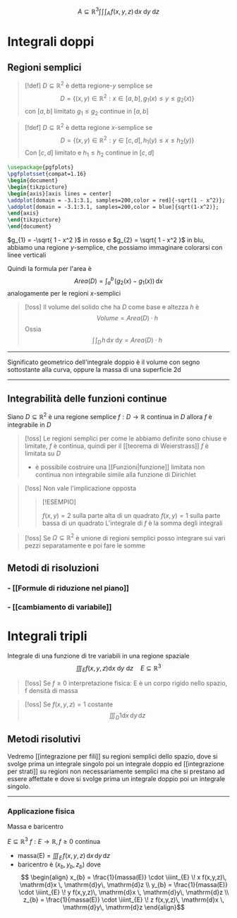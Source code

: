 $$ A \subseteq \mathbb{R}^3 \int\!\int\!\int_{A} \! f(x,y,z)\, \mathrm{d}x  \! \, \mathrm{d}y  \! \, \mathrm{d}z  $$


# Integrali doppi

## Regioni semplici
>[!def] 
>$D \subseteq \mathbb{R}^2$ è detta regione-$y$ semplice se $$D = \{(x,y) \in \mathbb{R}^2 : x \in [a,b], g_{1}(x) \leq y \leq g_{2}(x)\}$$
> con $[a,b]$ limitato $g_{1} \leq g_{2}$ continue in $[a,b]$

>[!def]
>$D \subseteq \mathbb{R}^2$ è detta regione $x$-semplice se
> $$ D = \{(x,y) \in \mathbb{R}^2 : y \in [c,d], h_{1}(y) \leq x \leq h_{2}(y)\} $$
> Con $[c,d]$ limitato e $h_{1} \leq h_{2}$ continue in $[c,d]$



```tikz
\usepackage{pgfplots}
\pgfplotsset{compat=1.16}
\begin{document}
\begin{tikzpicture}
\begin{axis}[axis lines = center]
\addplot[domain = -3.1:3.1, samples=200,color = red]{-sqrt(1 - x^2)};
\addplot[domain = -3.1:3.1, samples=200,color = blue]{sqrt(1-x^2)};
\end{axis}
\end{tikzpicture}
\end{document}
```

$g_{1} = -\sqrt{ 1 - x^2 }$ in rosso e $g_{2} = \sqrt{ 1 - x^2 }$ in blu, abbiamo una regione $y$-semplice, che possiamo immaginare colorarsi con linee verticali

Quindi la formula per l'area è
$$ Area(D) = \int_{a}^b \! (g_{2}(x) - g_{1}(x))\, \mathrm{d}x  $$
analogamente per le regioni $x$-semplici

>[!oss]
>Il volume del solido che ha $D$ come base
 e altezza $h$ è
 > $$ Volume = Area(D) \cdot h $$
 > Ossia 
 > $$ \int\!\int_{D} \!h \,  \mathrm{d}x  \! \, \mathrm{d}y  = Area(D) \cdot h$$

 
----- 


Significato geometrico dell'integrale doppio è il volume con segno sottostante alla curva, oppure la massa di una superficie 2d

---
## Integrabilità delle funzioni continue
Siano $D \subseteq \mathbb{R}^2$ è una regione semplice $f : D \to \mathbb{R}$ continua in $D$ allora $f$ è integrabile in $D$


>[!oss]
>Le regioni semplici per come le abbiamo definite sono chiuse e limitate, $f$ è continua, quindi per il [[teorema di Weierstrass]] $f$ è limitata su $D$
>- è possibile costruire una [[Funzioni|funzione]] limitata non continua non integrabile simile alla funzione di Dirichlet


>[!oss]
>Non vale l'implicazione opposta
>>[!ESEMPIO]
>>
>>$f(x,y) = 2$ sulla parte alta di un quadrato
>>$f(x,y) = 1$ sulla parte bassa di un quadrato
>>L'integrale di $f$ è la somma degli integrali

>[!oss]
>Se $\Omega \subseteq \mathbb{R}^2$ è unione di regioni semplici posso integrare sui vari pezzi separatamente e poi fare le somme




## Metodi di risoluzioni

### - [[Formule di riduzione nel piano]]

### - [[cambiamento di variabile]]



# Integrali tripli
Integrale di una funzione di tre variabili in una regione spaziale
$$ \iiint_{E} f(x,y,z) \mathrm{d}x\ \mathrm{d}y\ \mathrm{d}z \quad E \subseteq \mathbb{R}^3 $$
>[!oss]
>Se $f \geq 0$ interpretazione fisica: E è un corpo rigido nello spazio, f densità di massa


>[!oss]
>Se $f(x,y,z)=1$ costante
> $$ \iiint_{D} 1 \mathrm{d}x\,\mathrm{d}y\,\mathrm{d}z$$


## Metodi risolutivi

Vedremo [[integrazione per fili]] su regioni semplici dello spazio, dove si svolge prima un integrale singolo poi un integrale doppio ed [[integrazione per strati]] su regioni non necessariamente semplici ma che si prestano ad essere affettate e dove si svolge prima un integrale doppio poi un integrale singolo.
--- ---

### Applicazione fisica
Massa e baricentro

$E \subseteq \mathbb{R}^3$ $f : E \to \mathbb{R}, f \geq 0$ continua

- massa(E) = $\iiint_{E} \! f(x,y,z)\, \mathrm{d}x \, \mathrm{d}y\, \mathrm{d}z$
- baricentro è $(x_{b}, y_{b}, z_{b})$ dove 
$$ \begin{align}
x_{b} = \frac{1}{massa(E)} \cdot \iiint_{E} \! x f(x,y,z)\, \mathrm{d}x \, \mathrm{d}y\, \mathrm{d}z  \\
y_{b} = \frac{1}{massa(E)} \cdot \iiint_{E} \! y f(x,y,z)\, \mathrm{d}x \, \mathrm{d}y\, \mathrm{d}z  \\
z_{b} = \frac{1}{massa(E)} \cdot \iiint_{E} \! z f(x,y,z)\, \mathrm{d}x \, \mathrm{d}y\, \mathrm{d}z 
\end{align}$$


